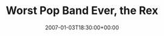 ---
templateKey: event
guid: 0893703d-6eab-11ea-99c5-002590d1d1b0
date: 2007-01-03T18:30:00+00:00
eventTime: '6:30pm'
title: Worst Pop Band Ever, the Rex
artist: Worst Pop Band Ever
city: Toronto
venue: the Rex
group: Tim Shia
---